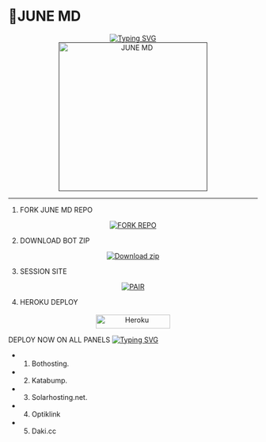 # 🌌JUNE MD

<div align="center"> 
  <a href="https://git.io/typing-svg"> 
    <img src="https://readme-typing-svg.demolab.com?font=Rockwell&size=50&pause=1000&color=33ff00&center=true&width=910&height=100&lines=June-Official;Multi+Device+Whatsapp+Bot;Made+by+supreme" alt="Typing SVG" />
  </a> 
</div> 

<div align="center"> 
  <a href=""> 
    <img src="https://files.catbox.moe/vqb7qx.jpg" alt="JUNE MD" height="300"> 
  </a> 
</div>

---
1. FORK JUNE MD REPO
<div align="center">
  <a href="https://github.com/vinpink2/June-md/fork">
    <img src="https://img.shields.io/badge/Fork%20June %20Repo-100000?style=for-the-badge&logo=scan&logoColor=white&labelColor=darkblue&color=darkblue" alt="FORK REPO"/>
  </a>
</div>

2. DOWNLOAD BOT ZIP  
<p align="center">
    <a href="https://codeload.github.com/vinpink2/JUNE-MD/zip/refs/heads/main" target="_blank">
        <img alt="Download zip" src="https://img.shields.io/badge/JUNE MD ZIP%20 FILE-100000?style=for-the-badge&logo=scan&logoColor=white&labelColor=darkorange&color=purple"/>
    </a>
</p>

3. SESSION SITE

<div align="center">
  <a href="https://june-pair-2b16a3304adf.herokuapp.com/" target="_blank">
    <img src="https://img.shields.io/badge/June%20Session%20pair-100000?style=for-the-badge&logo=scan&logoColor=white&labelColor=darkblue&color=darkred" alt="PAIR"/>
  </a>
</div>

4. HEROKU DEPLOY 
<p style="text-align: center; font-size: 1.2em;">  
<p align="center">
<a href='https://dashboard.heroku.com/new?template=https://github.com/Vinpink2/JUNE-MD' target="_blank"><img alt='Heroku' src='https://img.shields.io/badge/-heroku ‎ deploy-FF004D?style=for-the-badge&logo=heroku&logoColor=white'/< width=150 height=28/p></a>

DEPLOY NOW ON ALL PANELS
[![Typing SVG](https://readme-typing-svg.demolab.com/?lines=The+bot+supports+deployment;on+all+Free+Panels+easily)](https://git.io/typing-svg)

- 1.  Bothosting.
- 2.  Katabump.
- 3.  Solarhosting.net.
- 4.  Optiklink
- 5.  Daki.cc
    



